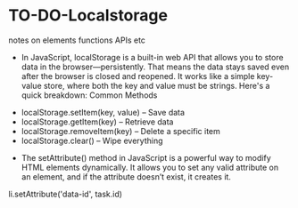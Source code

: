 # TO-DO-Localstorage

notes on elements functions APIs etc

* In JavaScript, localStorage is a built-in web API that allows you to store data in the browser—persistently. That means the data stays saved even after the browser is closed and reopened.
It works like a simple key-value store, where both the key and value must be strings. Here's a quick breakdown:
 Common Methods
- localStorage.setItem(key, value) – Save data
- localStorage.getItem(key) – Retrieve data
- localStorage.removeItem(key) – Delete a specific item
- localStorage.clear() – Wipe everything

* The setAttribute() method in JavaScript is a powerful way to modify HTML elements dynamically. It allows you to set any valid attribute on an element, and if the attribute doesn’t exist, it creates it.

li.setAttribute('data-id', task.id)
